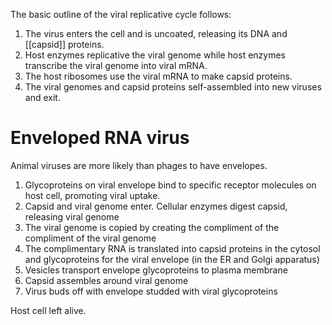 The basic outline of the viral replicative cycle follows:

1. The virus enters the cell and is uncoated, releasing its DNA and [[capsid]] proteins.
2. Host enzymes replicative the viral genome while host enzymes transcribe the viral genome into viral mRNA.
3. The host ribosomes use the viral mRNA to make capsid proteins.
4. The viral genomes and capsid proteins self-assembled into new viruses and exit.

# Enveloped RNA virus

Animal viruses are more likely than phages to have envelopes. 

1. Glycoproteins on viral envelope bind to specific receptor molecules on host cell, promoting viral uptake.
2. Capsid and viral genome enter. Cellular enzymes digest capsid, releasing viral genome
3. The viral genome is copied by creating the compliment of the compliment of the viral genome
4. The complimentary RNA is translated into capsid proteins in the cytosol and glycoproteins for the viral envelope (in the ER and Golgi apparatus)
5. Vesicles transport envelope glycoproteins to plasma membrane
6. Capsid assembles around viral genome
7. Virus buds off with envelope studded with viral glycoproteins

Host cell left alive.